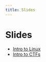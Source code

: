 ```yaml
---
title: Slides
---
```


# Slides

* [Intro to Linux](intro-to-linux.html)
* [Intro to CTFs](intro-to-ctfs.html)
